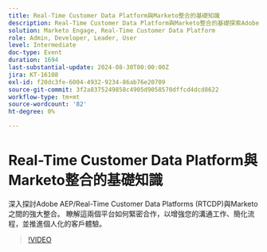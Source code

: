 ```yaml
---
title: Real-Time Customer Data Platform與Marketo整合的基礎知識
description: Real-Time Customer Data Platform與Marketo整合的基礎探索Adobe AEP/RTCDP和Marketo如何共同運作以強化溝通、簡化流程，並提供個人化的客戶體驗。
solution: Marketo Engage, Real-Time Customer Data Platform
role: Admin, Developer, Leader, User
level: Intermediate
doc-type: Event
duration: 1694
last-substantial-update: 2024-08-30T00:00:00Z
jira: KT-16108
exl-id: f20dc3fe-6004-4932-9234-86ab76e20709
source-git-commit: 3f2a8375249858c4905d9058570dffcd4dcd8622
workflow-type: tm+mt
source-wordcount: '82'
ht-degree: 0%

---
```


# Real-Time Customer Data Platform與Marketo整合的基礎知識

深入探討Adobe AEP/Real-Time Customer Data Platforms (RTCDP)與Marketo之間的強大整合。 瞭解這兩個平台如何緊密合作，以增強您的溝通工作、簡化流程，並推進個人化的客戶體驗。

>[!VIDEO](https://video.tv.adobe.com/v/3433222/?learn=on)
